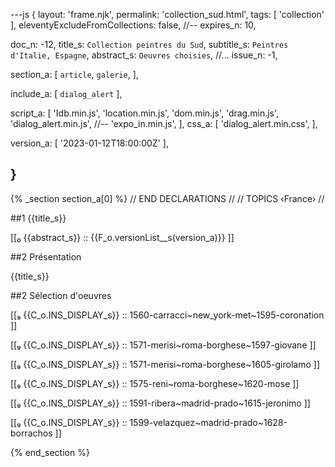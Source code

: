 ---js
{
  layout:    'frame.njk',
  permalink: 'collection_sud.html',
  tags:      [ 'collection' ],
  eleventyExcludeFromCollections: false,
  //-- expires_n: 10,

  doc_n:      -12,
  title_s:    `Collection peintres du Sud`,
  subtitle_s: `Peintres d'Italie, Espagne`,
  abstract_s: `Oeuvres choisies`,
  //... issue_n: -1,

  section_a:
  [
    `article`,
    `galerie`,
  ],

  include_a:
  [
    `dialog_alert`
  ],
  
  script_a:
  [
    'Idb.min.js',
    'location.min.js',
    'dom.min.js',
    'drag.min.js',
    'dialog_alert.min.js',
    //-- 'expo_in.min.js',
  ],
  css_a:
  [
    'dialog_alert.min.css',
  ],

  version_a:
  [
    '2023-01-12T18:00:00Z'
  ],

}
---
{% _section section_a[0] %}
// END DECLARATIONS //
//  TOPICS
‹France›
//



##1 {{title_s}}

[[₀  {{abstract_s}}  ::
     {{F_o.versionList__s(version_a)}}  ]]

##2  Présentation

{{title_s}}

##2  Sélection d'oeuvres

[[₉  {{C_o.INS_DISPLAY_s}} ::
     1560-carracci~new_york-met~1595-coronation ]]

[[₉  {{C_o.INS_DISPLAY_s}} ::
     1571-merisi~roma-borghese~1597-giovane ]]

[[₉  {{C_o.INS_DISPLAY_s}} ::
     1571-merisi~roma-borghese~1605-girolamo ]]

[[₉  {{C_o.INS_DISPLAY_s}} ::
     1575-reni~roma-borghese~1620-mose ]]

[[₉  {{C_o.INS_DISPLAY_s}} ::
     1591-ribera~madrid-prado~1615-jeronimo ]]

[[₉  {{C_o.INS_DISPLAY_s}} ::
     1599-velazquez~madrid-prado~1628-borrachos ]]

{% end_section %}
